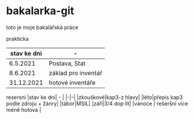 # bakalarka-git

toto je moje bakalářská práce

prakticka

| stav ke dni| - |
|-|-|
|6.5.2021 | Postava, Stat |
|8.6.2021 | základ pro inventář |
|31.12.2021 | hotové inventáře |


resersni
|stav ke dni| - |
|-|-|
|zkouškové|kap3-z hlavy|
|léto|přepis kap3 podle zdroju + žánry|
|tábor|MSIL|
|září|3/4 dop lit|
|vánoce | rešeršní více méně hotova |
